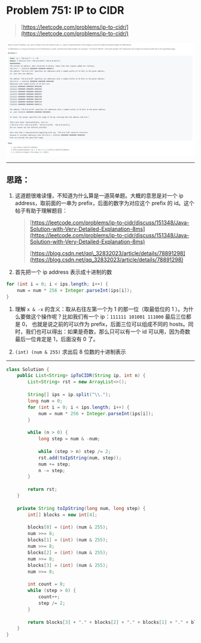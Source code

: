 # Problem 751: IP to CIDR

> [https://leetcode.com/problems/ip-to-cidr/](https://leetcode.com/problems/ip-to-cidr/)

![](/assets/751.png)

---

## 思路：

1. 这道题很难读懂，不知道为什么算是一道简单题。大概的意思是对一个 ip address，取前面的一串为 prefix，后面的数字为对应这个 prefix 的 id。这个帖子有助于理解题目：

   > [https://leetcode.com/problems/ip-to-cidr/discuss/151348/Java-Solution-with-Very-Detailed-Explanation-8ms](https://leetcode.com/problems/ip-to-cidr/discuss/151348/Java-Solution-with-Very-Detailed-Explanation-8ms)
   >
   > [https://blog.csdn.net/qq\_32832023/article/details/78891298](https://blog.csdn.net/qq_32832023/article/details/78891298)

2. 首先把一个 ip address 表示成十进制的数

```java
for (int i = 0; i < ips.length; i++) {
    num = num * 256 + Integer.parseInt(ips[i]);
}
```

1. 理解 `x & -x` 的含义：取从右往左第一个为 1 的那一位（取最低位的 1 ）。为什么要做这个操作呢？比如我们有一个 ip：`111111 101001 111000` 最后三位都是 0， 也就是说之前的可以作为 prefix，后面三位可以组成不同的 hosts。同时，我们也可以得出：如果是奇数，那么只可以有一个 id 可以用，因为奇数最后一位肯定是 1，后面没有 0 了。

2. `(int) (num & 255)` 求出后 8 位数的十进制表示

---

```java
class Solution {
    public List<String> ipToCIDR(String ip, int n) {
        List<String> rst = new ArrayList<>();
        
        String[] ips = ip.split("\\.");
        long num = 0;
        for (int i = 0; i < ips.length; i++) {
            num = num * 256 + Integer.parseInt(ips[i]);
        }
        
        while (n > 0) {
            long step = num & -num;
            
            while (step > n) step /= 2;
            rst.add(toIpString(num, step));
            num += step;
            n -= step;
        }
        
        return rst;
    }
    
    private String toIpString(long num, long step) {
        int[] blocks = new int[4];
        
        blocks[0] = (int) (num & 255);
        num >>= 8;
        blocks[1] = (int) (num & 255);
        num >>= 8;
        blocks[2] = (int) (num & 255);
        num >>= 8;
        blocks[3] = (int) (num & 255);
        num >>= 8;
        
        int count = 0;
        while (step > 0) {
            count++;
            step /= 2;
        }
        
        return blocks[3] + "." + blocks[2] + "." + blocks[1] + "." + blocks[0] + "/" + (33 - count);
    }
}
```




